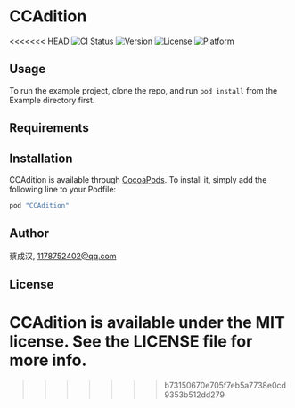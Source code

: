 # CCAdition

<<<<<<< HEAD
[![CI Status](http://img.shields.io/travis/蔡成汉/CCAdition.svg?style=flat)](https://travis-ci.org/蔡成汉/CCAdition)
[![Version](https://img.shields.io/cocoapods/v/CCAdition.svg?style=flat)](http://cocoapods.org/pods/CCAdition)
[![License](https://img.shields.io/cocoapods/l/CCAdition.svg?style=flat)](http://cocoapods.org/pods/CCAdition)
[![Platform](https://img.shields.io/cocoapods/p/CCAdition.svg?style=flat)](http://cocoapods.org/pods/CCAdition)

## Usage

To run the example project, clone the repo, and run `pod install` from the Example directory first.

## Requirements

## Installation

CCAdition is available through [CocoaPods](http://cocoapods.org). To install
it, simply add the following line to your Podfile:

```ruby
pod "CCAdition"
```

## Author

蔡成汉, 1178752402@qq.com

## License

CCAdition is available under the MIT license. See the LICENSE file for more info.
=======
>>>>>>> b73150670e705f7eb5a7738e0cd9353b512dd279
